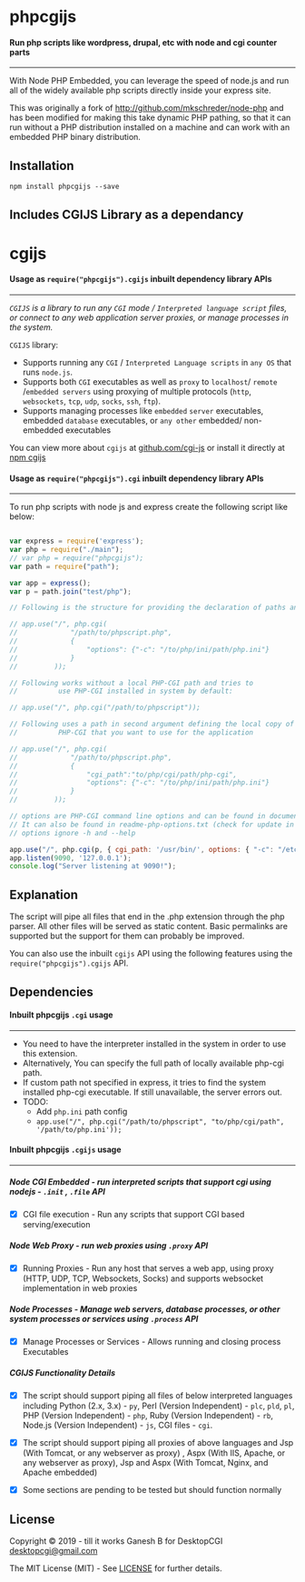 
# phpcgijs

#### Run php scripts like wordpress, drupal, etc with node and cgi counter parts
----------------------------------------------------------------------------

With Node PHP Embedded, you can leverage the speed of node.js and run all of the widely available php scripts directly inside your express site.


This was originally a fork of http://github.com/mkschreder/node-php and has been modified for making this take dynamic PHP pathing, so that it can run without a PHP distribution installed on a machine and can work with an embedded PHP binary distribution.


Installation
------------

```
npm install phpcgijs --save
```



Includes CGIJS Library as a dependancy
---------------------------------------

# cgijs


#### Usage as `require("phpcgijs").cgijs` inbuilt dependency library APIs
-------------------------------------------------------------------------

*`CGIJS` is a library to run any `CGI` mode / `Interpreted language script` files, or connect to any web application server proxies, or manage processes in the system.*


`CGIJS` library:

- Supports running any `CGI` / `Interpreted Language scripts` in `any OS` that runs `node.js`.
- Supports both `CGI` executables as well as `proxy` to `localhost`/ `remote` /`embedded servers` using proxying of multiple protocols (`http`, `websockets`, `tcp`, `udp`, `socks`, `ssh`, `ftp`).
- Supports managing processes like `embedded` `server` executables, embedded `database` executables, or `any other` embedded/ non-embedded executables 


You can view more about `cgijs` at [github.com/cgi-js](https://github.com/cgi-js/cgi-js) or install it directly at [npm cgijs](https://www.npmjs.com/package/cgijs)


#### Usage as `require("phpcgijs").cgi` inbuilt dependency library APIs
-------------------------------------------------------------------------

To run php scripts with node js and express create the following script like below: 

```javascript

var express = require('express');
var php = require("./main");
// var php = require("phpcgijs"); 
var path = require("path");

var app = express();
var p = path.join("test/php");

// Following is the structure for providing the declaration of paths and options:

// app.use("/", php.cgi(
//             "/path/to/phpscript.php", 
//             {
//                 "options": {"-c": "/to/php/ini/path/php.ini"}
//             }
//         ));

// Following works without a local PHP-CGI path and tries to 
//          use PHP-CGI installed in system by default:

// app.use("/", php.cgi("/path/to/phpscript")); 

// Following uses a path in second argument defining the local copy of 
//          PHP-CGI that you want to use for the application

// app.use("/", php.cgi(
//             "/path/to/phpscript.php", 
//             {
//                 "cgi_path":"to/php/cgi/path/php-cgi",
//                 "options": {"-c": "/to/php/ini/path/php.ini"}
//             }
//         ));

// options are PHP-CGI command line options and can be found in documentation
// It can also be found in readme-php-options.txt (check for update in docs)
// options ignore -h and --help

app.use("/", php.cgi(p, { cgi_path: '/usr/bin/', options: { "-c": "/etc/php.ini" } }));
app.listen(9090, '127.0.0.1');
console.log("Server listening at 9090!");

```



Explanation
-----------

The script will pipe all files that end in the .php extension through the php parser. All other files will be served as static content. Basic permalinks are supported but the support for them can probably be improved. 

You can also use the inbuilt `cgijs` API using the following features using the `require("phpcgijs").cgijs` API.


Dependencies
------------


#### Inbuilt phpcgijs `.cgi` usage
-----------------------------------


* You need to have the interpreter installed in the system in order to use this extension.
* Alternatively, You can specify the full path of locally available php-cgi path. 
* If custom path not specified in express, it tries to find the system installed php-cgi executable. If still unavailable, the server errors out.
* TODO: 
    - Add `php.ini` path config
    - `app.use("/", php.cgi("/path/to/phpscript", "to/php/cgi/path", '/path/to/php.ini'));` 


#### Inbuilt phpcgijs `.cgijs` usage
-------------------------------------


##### Node CGI Embedded - run interpreted scripts that support cgi using nodejs - `.init` , `.file` API
* [x] CGI file execution - Run any scripts that support CGI based serving/execution

##### Node Web Proxy - run web proxies using `.proxy` API
* [x] Running Proxies - Run any host that serves a web app, using proxy (HTTP, UDP, TCP, Websockets, Socks) and supports websocket implementation in web proxies

##### Node Processes - Manage web servers, database processes, or other system processes or services using `.process` API
* [x] Manage Processes or Services - Allows running and closing process Executables

##### CGIJS Functionality Details
* [x] The script should support piping all files of below interpreted languages including Python (2.x, 3.x) - `py`, Perl (Version Independent) - `plc`, `pld`, `pl`, PHP (Version Independent) - `php`, Ruby (Version Independent) - `rb`, Node.js (Version Independent) - `js`, CGI files  - `cgi`.
* [x] The script should support piping all proxies of above languages and  Jsp (With Tomcat, or any webserver as proxy) , Aspx (With IIS, Apache, or any webserver as proxy), Jsp and Aspx (With Tomcat, Nginx, and Apache embedded)
* [x] Some sections are pending to be tested but should function normally


License
-------

Copyright © 2019 - till it works Ganesh B for DesktopCGI <desktopcgi@gmail.com>

The MIT License (MIT) - See [LICENSE](./LICENSE) for further details.
